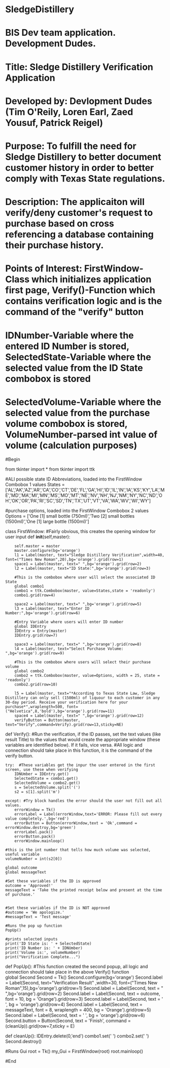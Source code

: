 # SledgeDistillery
# BIS Dev team application. Development Dudes. 
# Title: Sledge Distillery Verification Application
# Developed by: Devlopment Dudes (Tim O'Reily, Loren Earl, Zaed Yousuf, Patrick Reigel)

# Purpose: To fulfill the need for Sledge Distillery to better document customer history in order to better comply with Texas State regulations. 

# Description: The applicaiton will verify/deny customer's request to purchase based on cross referencing a database containing their purchase history. 

# Points of Interest: FirstWindow-Class which initializes application first page, Verify()-Function which contains verification logic and is the command of the "verify" button
#                 IDNumber-Variable where the entered ID Number is stored, SelectedState-Variable where the selected value from the ID State combobox is stored
#                 SelectedVolume-Variable where the selected value from the purchase volume combobox is stored, VolumeNumber-parsed int value of volume (calculation purposes)



    
#Begin

from tkinter import *
from tkinter import ttk


#ALl possible state ID Abbreviations, loaded into the FirstWindow Combobox 1 values
States = ['AL','AK','AZ','AR','CA','CO','CT','DE','FL','GA','HI','ID','IL','IN','IA','KS','KY','LA','ME','MD','MA','MI','MN','MS','MO','MT','NE','NV','NH','NJ','NM','NY','NC','ND','OH','OK','OR','PA','RI','SC','SD','TN','TX','UT','VT','VA','WA','WV','WI','WY']

#purchase options, loaded into the FirstWindow Combobox 2 values
Options = ['One [1] small bottle (750ml)','Two [2] small bottles (1500ml)','One [1] large bottle (1500ml)']


class FirstWindow: #Fairly obvious, this creates the opening window for user input
    def __init__(self,master):
        
        self.master = master
        master.configure(bg='orange')
        l1 = Label(master, text="Sledge Distillery Verification",width=40, font=("Times New Roman",20),bg='orange').grid(row=1)
        space1 = Label(master, text=" ",bg='orange').grid(row=2)
        l2 = Label(master, text="ID State:",bg='orange').grid(row=3)

        #This is the combobox where user will select the associated ID State
        global combo1
        combo1 = ttk.Combobox(master, value=States,state = 'readonly')
        combo1.grid(row=4)

        space2 = Label(master, text=" ",bg='orange').grid(row=5)
        l3 = Label(master, text="Enter ID Number:",bg='orange').grid(row=6)

        #Entry Variable where users will enter ID number
        global IDEntry
        IDEntry = Entry(master)
        IDEntry.grid(row=7)

        space3 = Label(master, text=" ",bg='orange').grid(row=8)
        l4 = Label(master, text="Select Purchase Volume: ",bg='orange').grid(row=9)

        #This is the combobox where users will select their purchase volume
        global combo2
        combo2 = ttk.Combobox(master, value=Options, width = 25, state = 'readonly')
        combo2.grid(row=10)

        l5 = Label(master, text="*According to Texas State Law, Sledge Distillery can only sell (1500ml) of liquour to each customer in any 30-day period. Receive your verification here for your purchase*",wraplength=500, font=("Helvetica",8,'bold'),bg='orange').grid(row=11)
        space4 = Label(master, text=" ",bg='orange').grid(row=12)
        verifyButton = Button(master, text="Verify",command=Verify).grid(row=13,sticky=NE)
       
def Verify():
    #Run the verification, if the ID passes, set the text values (like result Title) to the values that would create the appropriate window (these variables are identified below). If it fails, vice versa.
    #All logic and connection should take place in this function, it is the command of the verify button. 
    
   
    try:  #These variables get the inpur the user entered in the first screen, use these when verifying 
        IDNUmber = IDEntry.get()
        SelectedState = combo1.get()
        SelectedVolume = combo2.get()
        s = SelectedVolume.split('(')
        s2 = s[1].split('m')
    
    except: #Try block handles the error should the user not fill out all values. 
        errorWindow = Tk()
        errorLabel = Label(errorWindow,text='ERROR: Please fill out every value completely.',bg='red')
        errorButton = Button(errorWindow,text = 'Ok',command = errorWindow.destroy,bg='green')
        errorLabel.pack()
        errorButton.pack()
        errorWindow.mainloop()

    #this is the int number that tells how much volume was selected, useful variable
    volumeNumber = int(s2[0])

    global outcome
    global messageText

    #Set these variables if the ID is approved
    outcome = 'Approved!'
    messageText = 'Take the printed receipt below and present at the time of purchase.'


    #Set these variables if the ID is NOT approved
    #outcome = 'We apologize.'
    #messageText = 'Test message'

    #Runs the pop up function
    PopUp()
    
    #prints selected inputs
    print('ID State is: ' + SelectedState)
    print('ID Number is: ' + IDNUmber)
    print('Volume is:', volumeNumber)
    print("Verification Complete...")




def PopUp(): #This function created the second popup, all logic and connection should take place in the above Verify() function  
    global Second
    Second = Tk()
    Second.configure(bg='orange')
    Second.label = Label(Second, text="Verification Result" ,width=30, font=("Times New Roman",15),bg='orange').grid(row=1)
    Second.label = Label(Second, text = " ",bg='orange').grid(row=2)
    Second.label = Label(Second, text = outcome, font = 10, bg = 'Orange').grid(row=3)
    Second.label = Label(Second, text = ' ', bg = 'orange').grid(row=4)
    Second.label = Label(Second, text = messageText, font = 8, wraplength = 400, bg = 'Orange').grid(row=5)
    Second.label = Label(Second, text = ' ', bg = 'orange').grid(row=6)
    Second.button = Button(Second, text = 'Finish', command = (cleanUp)).grid(row=7,sticky = E)

def cleanUp(): 
    IDEntry.delete(0,'end')
    combo1.set(' ')
    combo2.set(' ')
    Second.destroy()

#Runs Gui
root = Tk()
my_Gui = FirstWindow(root)
root.mainloop()

#End

